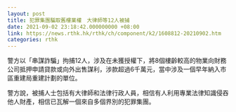 ```yaml
---
layout: post
title: 犯罪集團騙取舊樓業權　大律師等12人被捕
date: 2021-09-02 23:18:42.000000000 +08:00
link: https://news.rthk.hk/rthk/ch/component/k2/1608812-20210902.htm
categories: rthk
---
```


警方以「串謀詐騙」拘捕12人，涉及在未獲授權下，將8個樓齡較高的物業向財務公司抵押申請貸款或向外出售謀利，涉款超過6千萬元，當中涉及一個早年納入市區重建局重建計劃的單位。

警方說，被捕人士包括有大律師和法律行政人員，相信有人利用專業法律知識侵吞他人財產，相信已瓦解一個來自多個界別的犯罪集團。
